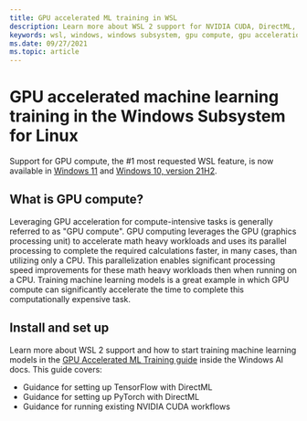 ```yaml
---
title: GPU accelerated ML training in WSL
description: Learn more about WSL 2 support for NVIDIA CUDA, DirectML, TensorFlow, and PyTorch. Read about Windows Subsystem for Linux support for GPU acceleration when performing Machine Learning training.
keywords: wsl, windows, windows subsystem, gpu compute, gpu acceleration, NVIDIA, CUDA, DirectML, TensorFlow, PyTorch, NVIDIA CUDA preview, GPU driver, NVIDIA Container Toolkit, Docker
ms.date: 09/27/2021
ms.topic: article
---
```


# GPU accelerated machine learning training in the Windows Subsystem for Linux

Support for GPU compute, the #1 most requested WSL feature, is now available in [Windows 11](https://microsoft.com/software-download/windows11) and [Windows 10, version 21H2](https://microsoft.com/software-download/windows10).

## What is GPU compute?

Leveraging GPU acceleration for compute-intensive tasks is generally referred  to as "GPU compute". GPU computing leverages the GPU (graphics processing unit) to accelerate math heavy workloads and uses its parallel processing to complete the required calculations faster, in many cases, than utilizing only a CPU. This parallelization enables significant processing speed improvements for these math heavy workloads then when running on a CPU. Training machine learning models is a great example in which GPU compute can significantly accelerate the time to complete this computationally expensive task.

## Install and set up

Learn more about WSL 2 support and how to start training machine learning models in the [GPU Accelerated ML Training guide](/windows/ai/directml/gpu-accelerated-training) inside the Windows AI docs. This guide covers:

* Guidance for setting up TensorFlow with DirectML
* Guidance for setting up PyTorch with DirectML
* Guidance for running existing NVIDIA CUDA workflows
